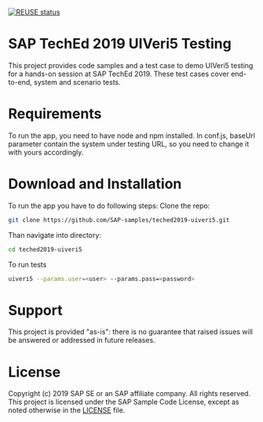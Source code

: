[![REUSE status](https://api.reuse.software/badge/github.com/SAP-samples/teched2019-uiveri5)](https://api.reuse.software/info/github.com/SAP-samples/teched2019-uiveri5)

# SAP TechEd 2019 UIVeri5 Testing 
This project provides code samples and a test case to demo UIVeri5 testing for a hands-on session at SAP TechEd 2019. These test cases cover end-to-end, system and scenario tests.

# Requirements
To run the app, you need to have node and npm installed. In conf.js, baseUrl parameter contain the system under testing URL, so you need to change it with yours accordingly.

# Download and Installation
To run the app you have to do following steps:
Clone the repo:
```bash
git clone https://github.com/SAP-samples/teched2019-uiveri5.git
```
Than navigate into directory:

```bash
cd teched2019-uiveri5
```
To run tests
```bash
uiveri5 --params.user=<user> --params.pass=<password>
```
# Support
This project is provided "as-is": there is no guarantee that raised issues will be answered or addressed in future releases.

# License
Copyright (c) 2019 SAP SE or an SAP affiliate company. All rights reserved. This project is licensed under the SAP Sample Code License, except as noted otherwise in the [LICENSE](LICENSES/Apache-2.0.txt) file.
